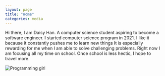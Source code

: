 ```yaml
---
layout: page
title: "Home"
categories: media
---
```


Hi there, I am Daisy Han. 
A computer science student aspiring to become a software engineer. 
I started computer science program in 2021. 
I like it because it constantly pushes me to learn new things
It is especially rewarding for me when I am able to solve challenging problems. 
Right now I am focusing all my time on school.
Once school is less hectic, I hope to travel more. 

![Programming girl](https://thumbs.dreamstime.com/b/illustration-female-software-engineers-brown-background-illustration-female-software-engineers-brown-background-180185974.jpg)
